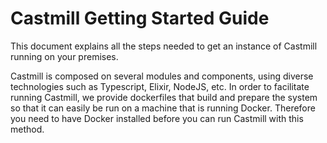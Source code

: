 # Castmill Getting Started Guide

This document explains all the steps needed to get an instance of Castmill running on your premises.

Castmill is composed on several modules and components, using diverse technologies such as Typescript,
Elixir, NodeJS, etc. In order to facilitate running Castmill, we provide dockerfiles that build and
prepare the system so that it can easily be run on a machine that is running Docker. Therefore
you need to have Docker installed before you can run Castmill with this method.




